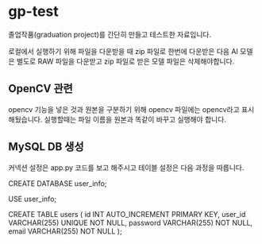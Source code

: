 # gp-test

졸업작품(graduation project)를 간단히 만들고 테스트한 자료입니다.

로컬에서 실행하기 위해 파일을 다운받을 때 zip 파일로 한번에 다운받은 다음 AI 모델은 별도로 RAW 파일을 다운받고 zip 파일로 받은 모델 파일은 삭제해야합니다.

## OpenCV 관련

opencv 기능을 넣은 것과 원본을 구분하기 위해 opencv 파일에는 opencv라고 표시해뒀습니다.
실행할때는 파일 이름을 원본과 똑같이 바꾸고 실행해야 합니다.


## MySQL DB 생성

커넥션 설정은 app.py 코드를 보고 해주시고 테이블 설정은 다음 과정을 따릅니다.

CREATE DATABASE user_info;

USE user_info;

CREATE TABLE users (
    id INT AUTO_INCREMENT PRIMARY KEY,
    user_id VARCHAR(255) UNIQUE NOT NULL,
    password VARCHAR(255) NOT NULL,
    email VARCHAR(255) NOT NULL
);
